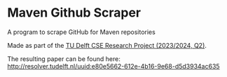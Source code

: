 # Maven Github Scraper

A program to scrape GitHub for Maven repositories

Made as part of the [TU Delft CSE Research Project (2023/2024, Q2)](https://github.com/TU-Delft-CSE/Research-Project).

The resulting paper can be found here: <http://resolver.tudelft.nl/uuid:e80e5662-612e-4b16-9e68-d5d3934ac635>
